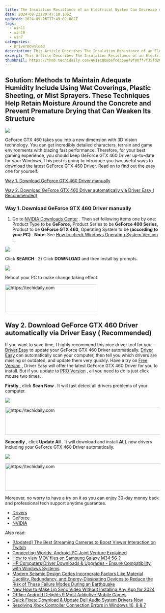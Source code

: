 ```yaml
---
title: The Insulation Resistance of an Electrical System Can Decrease over Time Due to Factors Such as Moisture Ingress, Temperature Changes, and Aging Materials.
date: 2024-09-22T20:47:10.105Z
updated: 2024-09-26T17:49:02.082Z
tags:
  - win11
  - win10
  - win7
categories:
  - DriverDownload
description: This Article Describes The Insulation Resistance of an Electrical System Can Decrease over Time Due to Factors Such as Moisture Ingress, Temperature Changes, and Aging Materials.
excerpt: This Article Describes The Insulation Resistance of an Electrical System Can Decrease over Time Due to Factors Such as Moisture Ingress, Temperature Changes, and Aging Materials.
thumbnail: https://thmb.techidaily.com/e61ec8b8b6fcdc5ae49f80ff7f35fd26c15f5f9f26e0670f639723e26a96ce2a.jpeg
---
```


## Solution: Methods to Maintain Adequate Humidity Include Using Wet Coverings, Plastic Sheeting, or Mist Sprayers. These Techniques Help Retain Moisture Around the Concrete and Prevent Premature Drying that Can Weaken Its Structure

![](https://images.drivereasy.com/wp-content/uploads/2017/02/GeForce_GTX_460_low_3qtr.png)

 GeForce GTX 460 takes you into a new dimension with 3D Vision technology. You can get incredibly detailed characters, terrain and game environments with blazing fast performance. Therefore, for your best gaming experience, you should keep GeForce GTX 460 Driver up-to-date for your Windows. This post is going to introduce you two useful ways to download the latest GeForce GTX 460 Driver. Read on to find out the easy one for yourself.

[Way 1. Download GeForce GTX 460 Driver manually](https://tools.techidaily.com/drivereasy/download/)

[Way 2. Download GeForce GTX 460 Driver automatically via Driver Easy ( Recommended)](https://www.drivereasy.com/knowledge/geforce-gtx-460-driver-download-windows-easily/#2)

### Way 1\. Download GeForce GTX 460 Driver manually

 1) Go to [NVIDIA Downloads Center](https://tools.techidaily.com/drivereasy/download/) . Then set following items one by one: Product Type to be **GeForce,**  Product Series to be **GeForce 400 Series,**  Product to be **GeForce GTX 460,**  Operating System to be **(according to your PC)** . **Note:**  See [How to check Windows Operating System Version](https://tools.techidaily.com/drivereasy/download/) .

![](https://images.drivereasy.com/wp-content/uploads/2017/02/1-20.png)

 Click **SEARCH** . 2) Click **DOWNLOAD** and then install by prompts.

![](https://images.drivereasy.com/wp-content/uploads/2017/02/2-22.png)

 Reboot your PC to make change taking effect.

<!-- affiliate ads begin -->
<a href="https://aligracehair.sjv.io/c/5597632/2036496/19272" target="_top" id="2036496">
  <img src="//a.impactradius-go.com/display-ad/19272-2036496" border="0" alt="https://techidaily.com" width="300" height="90"/>
</a>
<img height="0" width="0" src="https://aligracehair.sjv.io/i/5597632/2036496/19272" style="position:absolute;visibility:hidden;" border="0" />
<!-- affiliate ads end -->

## Way 2\. Download GeForce GTX 460 Driver automatically via Driver Easy ( Recommended)

 If you want to save time, I highly recommend this nice driver tool for you — [Driver Easy](https://tools.techidaily.com/drivereasy/download/) to update your GeForce GTX 460 Driver automatically. [Driver Easy](https://tools.techidaily.com/drivereasy/download/) can automatically scan your computer, then tell you which drivers are missing or outdated, and update them very quickly. Have a try on [Free Version](https://tools.techidaily.com/drivereasy/download/) , Driver Easy will offer the latest GeForce GTX 460 Driver for you to install. But if you update to [PRO Version](https://tools.techidaily.com/drivereasy/download/) , all you need to do is just click mouse two times.

**Firstly** , click **Scan Now** . It will fast detect all drivers problems of your computer.

![](https://images.drivereasy.com/wp-content/uploads/2017/02/SCAN-2.jpg)

<!-- affiliate ads begin -->
<a href="https://unicoeye.pxf.io/c/5597632/2134236/18498" target="_top" id="2134236">
  <img src="//a.impactradius-go.com/display-ad/18498-2134236" border="0" alt="https://techidaily.com" width="728" height="90"/>
</a>
<img height="0" width="0" src="https://unicoeye.pxf.io/i/5597632/2134236/18498" style="position:absolute;visibility:hidden;" border="0" />
<!-- affiliate ads end -->

**Secondly** , click **Update All** . It will download and install **ALL** new drivers including your GeForce GTX 460 Driver automatically.

![](https://images.drivereasy.com/wp-content/uploads/2017/02/GTX-460.jpg)

<!-- affiliate ads begin -->
<a href="https://appsumo.8odi.net/c/5597632/2123732/7443" target="_top" id="2123732">
  <img src="//a.impactradius-go.com/display-ad/7443-2123732" border="0" alt="https://techidaily.com" width="600" height="90"/>
</a>
<img height="0" width="0" src="https://appsumo.8odi.net/i/5597632/2123732/7443" style="position:absolute;visibility:hidden;" border="0" />
<!-- affiliate ads end -->

 Moreover, no worry to have a try on it as you can enjoy 30-day money back and professional tech support anytime guarantee.

* [Drivers](https://tools.techidaily.com/drivereasy/download/)
* [GeForce](https://tools.techidaily.com/drivereasy/download/)
* [NVIDIA](https://tools.techidaily.com/drivereasy/download/)

<ins class="adsbygoogle"
     style="display:block"
     data-ad-format="autorelaxed"
     data-ad-client="ca-pub-7571918770474297"
     data-ad-slot="1223367746"></ins>

<ins class="adsbygoogle"
     style="display:block"
     data-ad-client="ca-pub-7571918770474297"
     data-ad-slot="8358498916"
     data-ad-format="auto"
     data-full-width-responsive="true"></ins>

<span class="atpl-alsoreadstyle">Also read:</span>
<div><ul>
<li><a href="https://screen-sharing-recording.techidaily.com/updated-the-best-streaming-cameras-to-boost-viewer-interaction-on-twitch/"><u>[Updated] The Best Streaming Cameras to Boost Viewer Interaction on Twitch</u></a></li>
<li><a href="https://win11.techidaily.com/connecting-worlds-android-pc-joint-venture-explained/"><u>Connecting Worlds: Android-PC Joint Venture Explained</u></a></li>
<li><a href="https://review-topics.techidaily.com/how-to-view-mov-files-on-samsung-galaxy-m34-5g-by-aiseesoft-video-converter-play-mov-on-android/"><u>How to view MOV files on Samsung Galaxy M34 5G ?</u></a></li>
<li><a href="https://driver-download.techidaily.com/hp-computers-driver-downloads-and-upgrades-ensure-compatibility-with-windows-systems/"><u>HP Computers Driver Downloads & Upgrades - Ensure Compatibility with Windows Systems</u></a></li>
<li><a href="https://driver-download.techidaily.com/modern-seismic-design-codes-incorporate-factors-like-material-ductility-redundancy-and-energy-dissipating-devices-to-reduce-the-risk-of-these-failure-modes-228/"><u>Modern Seismic Design Codes Incorporate Factors Like Material Ductility, Redundancy, and Energy-Dissipating Devices to Reduce the Risk of These Failure Modes During an Earthquake</u></a></li>
<li><a href="https://ai-video-translation.techidaily.com/new-how-to-make-lip-sync-video-without-installing-any-app-for-2024/"><u>New How to Make Lip Sync Video Without Installing Any App for 2024</u></a></li>
<li><a href="https://screen-mirroring-recording.techidaily.com/offline-android-delights-9-most-addictive-mobile-games/"><u>Offline Android Delights 9 Most Addictive Mobile Games</u></a></li>
<li><a href="https://driver-download.techidaily.com/1722973136373-quick-fixes-download-and-update-dell-audio-system-drivers-now/"><u>Quick Fixes: Download & Update Dell Audio System Drivers Now</u></a></li>
<li><a href="https://driver-download.techidaily.com/resolving-xbox-controller-connection-errors-in-windows-10-8-and-7/"><u>Resolving Xbox Controller Connection Errors in Windows 10, 8 & 7</u></a></li>
</ul></div>

